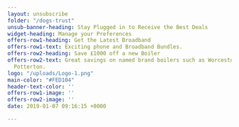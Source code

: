 ```yaml
---
layout: unsubscribe
folder: "/dogs-trust"
unsub-banner-heading: Stay Plugged in to Receive the Best Deals
widget-heading: Manage your Preferences
offers-row1-heading: Get the Latest Broadband
offers-row1-text: Exciting phone and Broadband Bundles.
offers-row2-heading: Save £1000 off a new Boiler
offers-row2-text: Great savings on named brand boilers such as Worcestor, Bosch and
  Potterton.
logo: "/uploads/Logo-1.png"
main-color: "#FED104"
header-text-color: ''
offers-row1-image: ''
offers-row2-image: ''
date: 2019-01-07 09:16:15 +0000

---
```

